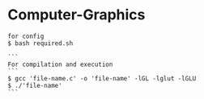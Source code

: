 # Computer-Graphics

``````
for config
$ bash required.sh

```
For compilation and execution
```
$ gcc 'file-name.c' -o 'file-name' -lGL -lglut -lGLU
$ ./'file-name'
```


